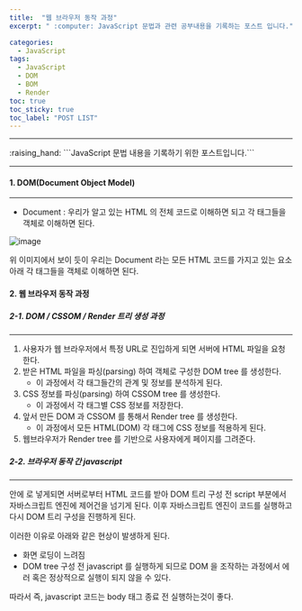 ```yaml
---
title:  "웹 브라우저 동작 과정"
excerpt: " :computer: JavaScript 문법과 관련 공부내용을 기록하는 포스트 입니다."

categories:
  - JavaScript
tags:
  - JavaScript
  - DOM
  - BOM
  - Render
toc: true
toc_sticky: true
toc_label: "POST LIST"
---
```



<hr>
:raising_hand:  ```JavaScript 문법 내용을 기록하기 위한 포스트입니다.```
<hr>

#### 1. DOM(Document Object Model)
***

* Document : 우리가 알고 있는 HTML 의 전체 코드로 이해하면 되고 각 태그들을 객체로 이해하면 된다.

![image](https://user-images.githubusercontent.com/56063287/142225234-2ed1d786-0e46-459c-9e30-c6f3e6b34b07.png)

위 이미지에서 보이 듯이 우리는 Document 라는 모든 HTML 코드를 가지고 있는 요소아래 각 태그들을 객체로 이해하면 된다.

#### 2. 웹 브라우저 동작 과정


##### 2-1. DOM / CSSOM / Render 트리 생성 과정
***
1. 사용자가 웹 브라우저에서 특정 URL로 진입하게 되면 서버에 HTML 파일을 요청한다.
2. 받은 HTML 파일을 파싱(parsing) 하여 객체로 구성한 DOM tree 를 생성한다.
   * 이 과정에서 각 태그들간의 관계 및 정보를 분석하게 된다. 
3. CSS 정보를 파싱(parsing) 하여 CSSOM tree 를 생성한다.
   * 이 과정에서 각 태그별 CSS 정보를 저장한다.
4. 앞서 만든 DOM 과 CSSOM 를 통해서 Render tree 를 생성한다.
   * 이 과정에서 모든 HTML(DOM) 각 태그에 CSS 정보를 적용하게 된다.
5. 웹브라우저가 Render tree 를 기반으로 사용자에게 페이지를 그려준다.

##### 2-2. 브라우저 동작 간 javascript 
***

<head> </head> 안에 <script> </script> 로 넣게되면 서버로부터 HTML 코드를 받아 DOM 트리 구성 전 script 부분에서 자바스크립트 엔진에 제어건을 넘기게 된다.
이후 자바스크립트 엔진이 코드를 실행하고 다시 DOM 트리 구성을 진행하게 된다.

이러한 이유로 아래와 같은 현상이 발생하게 된다.

* 화면 로딩이 느려짐
* DOM tree 구성 전 javascript 를 실행하게 되므로 DOM 을 조작하는 과정에서 에러 혹은 정상적으로 실행이 되지 않을 수 있다.

따라서 <script></script> 즉, javascript 코드는 body 태그 종료 전 실행하는것이 좋다.